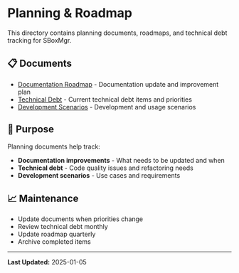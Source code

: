 # Planning & Roadmap

This directory contains planning documents, roadmaps, and technical debt tracking for SBoxMgr.

## 📋 Documents

- [Documentation Roadmap](docs-roadmap.md) - Documentation update and improvement plan
- [Technical Debt](technical-debt.md) - Current technical debt items and priorities
- [Development Scenarios](scenarios.md) - Development and usage scenarios

## 🎯 Purpose

Planning documents help track:
- **Documentation improvements** - What needs to be updated and when
- **Technical debt** - Code quality issues and refactoring needs
- **Development scenarios** - Use cases and requirements

## 📈 Maintenance

- Update documents when priorities change
- Review technical debt monthly
- Update roadmap quarterly
- Archive completed items

---

**Last Updated:** 2025-01-05 